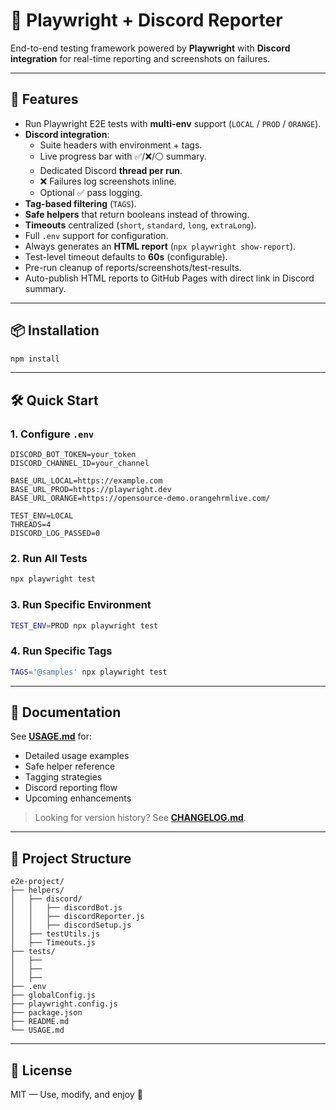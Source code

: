 # 🧪 Playwright + Discord Reporter

End-to-end testing framework powered by **Playwright** with **Discord integration** for real-time reporting and screenshots on failures.

---

## 🚀 Features

- Run Playwright E2E tests with **multi-env** support (`LOCAL` / `PROD` / `ORANGE`).
- **Discord integration**:
  - Suite headers with environment + tags.
  - Live progress bar with ✅/❌/⚪ summary.
  - Dedicated Discord **thread per run**.
  - ❌ Failures log screenshots inline.
  - Optional ✅ pass logging.
- **Tag-based filtering** (`TAGS`).
- **Safe helpers** that return booleans instead of throwing.
- **Timeouts** centralized (`short`, `standard`, `long`, `extraLong`).
- Full `.env` support for configuration.
- Always generates an **HTML report** (`npx playwright show-report`).
- Test-level timeout defaults to **60s** (configurable).
- Pre-run cleanup of reports/screenshots/test-results.
- Auto-publish HTML reports to GitHub Pages with direct link in Discord summary.

---

## 📦 Installation

```bash
npm install
```

---

## 🛠 Quick Start

### 1. Configure `.env`

```env
DISCORD_BOT_TOKEN=your_token
DISCORD_CHANNEL_ID=your_channel

BASE_URL_LOCAL=https://example.com
BASE_URL_PROD=https://playwright.dev
BASE_URL_ORANGE=https://opensource-demo.orangehrmlive.com/

TEST_ENV=LOCAL
THREADS=4
DISCORD_LOG_PASSED=0
```

### 2. Run All Tests

```bash
npx playwright test
```

### 3. Run Specific Environment

```bash
TEST_ENV=PROD npx playwright test
```

### 4. Run Specific Tags

```bash
TAGS='@samples' npx playwright test
```

---

## 📘 Documentation

See **[USAGE.md](./USAGE.md)** for:

- Detailed usage examples
- Safe helper reference
- Tagging strategies
- Discord reporting flow
- Upcoming enhancements

> Looking for version history? See **[CHANGELOG.md](./CHANGELOG.md)**.

---

## 🧩 Project Structure

```
e2e-project/
├── helpers/
│   ├── discord/
│   │   ├── discordBot.js
│   │   ├── discordReporter.js
│   │   ├── discordSetup.js
│   ├── testUtils.js
│   ├── Timeouts.js
├── tests/
│   ├──
│   ├──
│   ├──
├── .env
├── globalConfig.js
├── playwright.config.js
├── package.json
├── README.md
└── USAGE.md
```

---

## 📄 License

MIT — Use, modify, and enjoy 🚀
